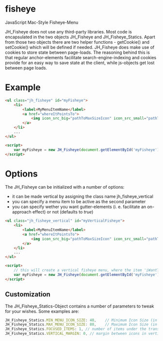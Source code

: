 fisheye
=======

JavaScript Mac-Style Fisheye-Menu

JH_Fisheye does not use any third-party libraries.
Most code is encapsulated in the two objects JH_Fisheye and JH_Fisheye_Statics.
Apart from those two objects there are two helper functions - getCookie() and setCookie() which will be defined if needed.
JH_Fisheye does make use of cookies to store state between page-loads. The reasoning behind this is that regular anchor-elements
facilitate search-engine-indexing and cookies provide for an easy way to save state at the client, while js-objects get lost between
page loads.

Example
=======
```html
<ul class="jh_fisheye" id="myFisheye">
	<li>
		<label>MyMenuItemName</label>
		<a href="whereItPointsTo">
			<img icon_src_big="pathToMaxSizeIcon" icon_src_small="pathToMinSizeIcon" src="pathToMinSizeIcon" />
		</a>
	</li>
	...
</ul>

<script>
	var myFisheye = new JH_Fisheye(document.getElementById('myFisheye'));
</script>
```

Options
=======

The JH_Fisheye can be initialized with a number of options:

- it can be made vertical by assigning the class name jh_fisheye_vertical
- you can specify a menu item to be active as the second parameter
- you can specify wether you want gutter-elements (i. e. facilitate an on-approach effect) or not (defaults to _true_)

```html
<ul class="jh_fisheye_vertical" id="myVerticalFisheye">
	<li>
		<label>MyMenuItemName</label>
		<a href="whereItPointsTo">
			<img icon_src_big="pathToMaxSizeIcon" icon_src_small="pathToMinSizeIcon" src="pathToMinSizeIcon" id="iWantThisToBeActive"/>
		</a>
	</li>
	...
</ul>

<script>
	// this will create a vertical fisheye menu, where the item 'iWantThisToBeActive' is active by default and there are no gutter-elements.
	var myFisheye = new JH_Fisheye(document.getElementById('myFisheye'), document.getElementById('iWantThisToBeActive'), false);
</script>
```

Customization
-------------

The JH_Fisheye_Statics-Object contains a number of parameters to tweak for your wishes.
Some examples are:
```js
JH_Fisheye_Statics.MIN_MENU_ICON_SIZE: 48,    // Minimum Icon Size (in px), i.e. image size in non-magnified state
JH_Fisheye_Statics.MAX_MENU_ICON_SIZE: 80,    // Maximum Icon Size (in px), i.e. image size in magnified state
JH_Fisheye_Statics.FOCUSED_ITEMS: 1, // number of items under the transfer function, 1 -> one to the left and right of the focused item, 2 -> two to the left/right,...
JH_Fisheye_Statics.VERTICAL_MARGIN: 0, // margin between icons in vertical fisheye menu
```